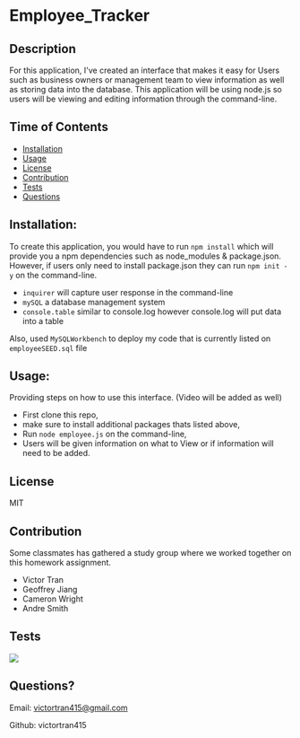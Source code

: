 
  # Employee_Tracker

  ## Description
  For this application, I've created an interface that makes it easy for Users such as business owners or management team to view information as well as storing data into the database. This application will be using node.js so users will be viewing and editing information through the command-line.

  ## Time of Contents
  - [Installation](#installation)
  - [Usage](#usage)
  - [License](#license)
  - [Contribution](#contribution)
  - [Tests](#tests)
  - [Questions](#questions)
  
  ## Installation:
  To create this application, you would have to run `npm install` which will provide you a npm dependencies such as node_modules & package.json. However, if users only need to install package.json they can run `npm init -y` on the command-line. 
  - `inquirer` will capture user response in the command-line 
  - `mySQL` a database management system
  - `console.table` similar to console.log however console.log will put data into a table
  
  Also, used `MySQLWorkbench` to deploy my code that is currently listed on `employeeSEED.sql` file

  ## Usage:
  Providing steps on how to use this interface. (Video will be added as well) 
  - First clone this repo, 
  - make sure to install additional packages thats listed above, 
  - Run `node employee.js` on the command-line, 
  - Users will be given information on what to View or if information will need to be added.

  ## License
  MIT 

  ## Contribution
  Some classmates has gathered a study group where we worked together on this homework assignment. 
  - Victor Tran 
  - Geoffrey Jiang 
  - Cameron Wright 
  - Andre Smith

  ## Tests
  <img src = "Assets/employeetracker.gif" style="width: 600px:">

  ## Questions?
  Email: victortran415@gmail.com

  Github: victortran415